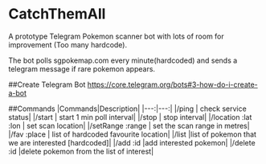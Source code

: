 # CatchThemAll
A prototype Telegram Pokemon scanner bot with lots of room for improvement (Too many hardcode).

The bot polls sgpokemap.com every minute(hardcoded) and sends a telegram message if rare pokemon appears.

##Create Telegram Bot
https://core.telegram.org/bots#3-how-do-i-create-a-bot

##Commands
|Commands|Description|
|---:|---:|
|/ping   | check service status|
|/start  | start 1 min poll interval|
|/stop   | stop interval|
|/location :lat :lon   | set scan location|
|/setRange :range | set the scan range in metres|
|/fav :place | list of hardcoded favourite location|
|/list |list of pokemon that we are interested [hardcoded]|
|/add :id |add interested pokemon|
|/delete :id |delete pokemon from the list of interest|


